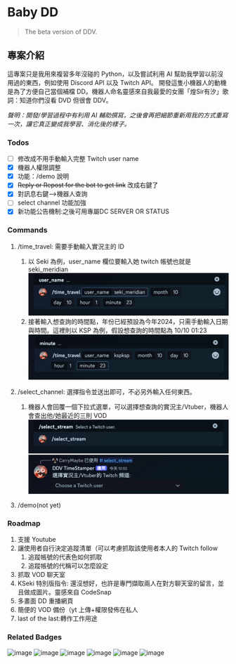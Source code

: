 # Baby DD

> The beta version of DDV.

## 專案介紹

這專案只是我用來複習多年沒碰的 Python，以及嘗試利用 AI 幫助我學習以前沒用過的東西，例如使用 Discord API 以及 Twitch API。
開發這隻小機器人的動機是為了方便自己當個補檔 DD。機器人命名靈感來自我最愛的女團「煌Sir有汐」歌詞：知道你們沒看 DVD 但很會 DDV。

*聲明：開發/學習過程中有利用 AI 輔助撰寫，之後會再把細節重新用我的方式重寫一次，讓它真正變成我學習、消化後的樣子。*

### Todos

- [ ] 修改成不用手動輸入完整 Twitch user name
- [x] 機器人權限調整
- [x] 功能：/demo 說明
- [x] ~~Reply or Repost for the bot to get link~~ 改成右鍵了
- [x] 對訊息右鍵-->機器人查詢
- [ ] select channel 功能加強
- [x] 新功能公告機制:之後可用專屬DC SERVER OR STATUS 

### Commands

1. /time_travel: 需要手動輸入實況主的 ID
   1. 以 Seki 為例，user_name 欄位要輸入她 twitch 帳號也就是 seki_meridian
      ![image](./assets/demo/user%20name.png)
   2. 接著輸入想查詢的時間點，年份已經預設為今年2024，只需手動輸入日期與時間。這裡則以 KSP 為例，假設想查詢的時間點為 10/10 01:23
      ![image](./assets/demo/mins.png)

2. /select_channel: 選擇指令並送出即可，不必另外輸入任何東西。
   1. 機器人會回覆一個下拉式選單，可以選擇想查詢的實況主/Vtuber，機器人會查出他/她最近的三則 VOD
      ![image](./assets/demo/select%20stream.png)
      ![image](./assets/demo/select%20stream%20feedback.png)

3. /demo(not yet)

### Roadmap

1. 支援 Youtube
2. 讓使用者自行決定追蹤清單（可以考慮抓取該使用者本人的 Twitch follow
   1. 追蹤帳號的代表色如何抓取
   2. 追蹤帳號的代稱可以怎麼設定
3. 抓取 VOD 聊天室
4. KSeki 特別版指令: 還沒想好，也許是專門擷取兩人在對方聊天室的留言，並且做成圖片。靈感來自 CodeSnap
5. 多畫面 DD 重播網頁
6. 簡便的 VOD 備份（yt 上傳+權限發佈在私人
7. last of the last:轉作工作用途

### Related Badges

![image](https://img.shields.io/badge/Python-FFD43B?style=for-the-badge&logo=python&logoColor=blue)
![image](https://img.shields.io/badge/replit-667881?style=for-the-badge&logo=replit&logoColor=white)
![image](https://img.shields.io/badge/ChatGPT-74aa9c?style=for-the-badge&logo=openai&logoColor=white)
![image](https://img.shields.io/badge/Discord-5865F2?style=for-the-badge&logo=discord&logoColor=white)
![image](https://img.shields.io/badge/Twitch-9146FF?style=for-the-badge&logo=twitch&logoColor=white)
![image](https://img.shields.io/badge/Visual_Studio_Code-0078D4?style=for-the-badge&logo=visual%20studio%20code&logoColor=white)
